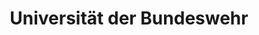 ---
layout: showcase
title: Universität der Bundeswehr
category: showcases
summary: "Provision of technical support to The University of the Federal Armed Forces Munich (UniBwM) on 176 CMS portals."
images:
  - name: Universität der Bundeswehr
    file: unibw.jpg
---